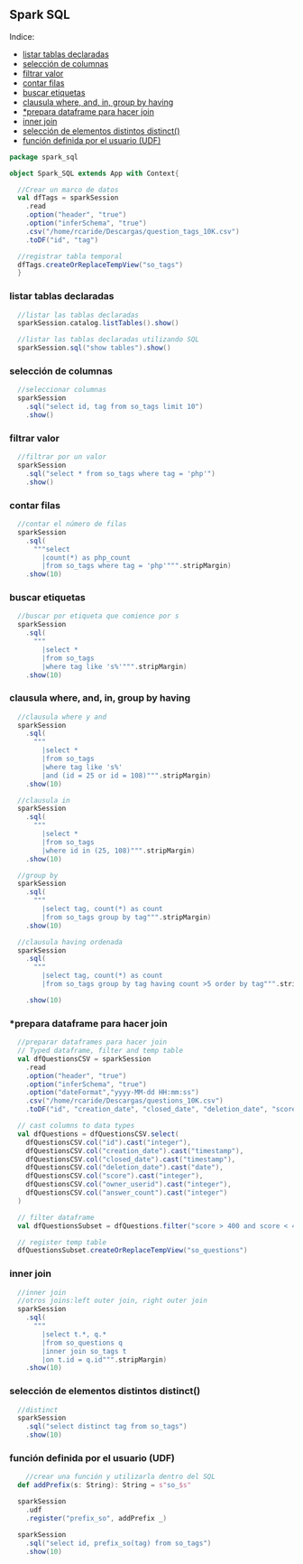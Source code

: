 ## Spark SQL

Indice:  
- [listar tablas declaradas](#listar-tablas-declaradas)  
- [selección de columnas](#selección-de-columnas)  
- [filtrar valor](#filtrar-valor)  
- [contar filas](#contar-filas)  
- [buscar etiquetas](#buscar-etiquetas)  
- [clausula where, and, in, group by having](#clausula-where-and-in-group-by-having)  
- [*prepara dataframe para hacer join](#prepara-dataframe-para-hacer-join)  
- [inner join](#inner-join)  
- [selección de elementos distintos distinct()](#selección-de-elementos-distintos-distinct)  
- [función definida por el usuario (UDF)](#función-definida-por-el-usuario-UDF)  


```scala
package spark_sql

object Spark_SQL extends App with Context{

  //Crear un marco de datos
  val dfTags = sparkSession
    .read
    .option("header", "true")
    .option("inferSchema", "true")
    .csv("/home/rcaride/Descargas/question_tags_10K.csv")
    .toDF("id", "tag")

  //registrar tabla temporal
  dfTags.createOrReplaceTempView("so_tags")
  }
```
### listar tablas declaradas
```scala
  //listar las tablas declaradas
  sparkSession.catalog.listTables().show()

  //listar las tablas declaradas utilizando SQL
  sparkSession.sql("show tables").show()
```
### selección de columnas
```scala
  //seleccionar columnas
  sparkSession
    .sql("select id, tag from so_tags limit 10")
    .show()
```
### filtrar valor
```scala
  //filtrar por un valor
  sparkSession
    .sql("select * from so_tags where tag = 'php'")
    .show()
```
### contar filas
```scala
  //contar el número de filas
  sparkSession
    .sql(
      """select
        |count(*) as php_count
        |from so_tags where tag = 'php'""".stripMargin)
    .show(10)
```
### buscar etiquetas
```scala
  //buscar por etiqueta que comience por s
  sparkSession
    .sql(
      """
        |select *
        |from so_tags
        |where tag like 's%'""".stripMargin)
    .show(10)
```
### clausula where, and, in, group by having
```scala
  //clausula where y and
  sparkSession
    .sql(
      """
        |select *
        |from so_tags
        |where tag like 's%'
        |and (id = 25 or id = 108)""".stripMargin)
    .show(10)

  //clausula in
  sparkSession
    .sql(
      """
        |select *
        |from so_tags
        |where id in (25, 108)""".stripMargin)
    .show(10)

  //group by
  sparkSession
    .sql(
      """
        |select tag, count(*) as count
        |from so_tags group by tag""".stripMargin)
    .show(10)

  //clausula having ordenada
  sparkSession
    .sql(
      """
        |select tag, count(*) as count
        |from so_tags group by tag having count >5 order by tag""".stripMargin)

    .show(10)
```
### *prepara dataframe para hacer join
```scala
  //preparar dataframes para hacer join
  // Typed dataframe, filter and temp table
  val dfQuestionsCSV = sparkSession
    .read
    .option("header", "true")
    .option("inferSchema", "true")
    .option("dateFormat","yyyy-MM-dd HH:mm:ss")
    .csv("/home/rcaride/Descargas/questions_10K.csv")
    .toDF("id", "creation_date", "closed_date", "deletion_date", "score", "owner_userid", "answer_count")

  // cast columns to data types
  val dfQuestions = dfQuestionsCSV.select(
    dfQuestionsCSV.col("id").cast("integer"),
    dfQuestionsCSV.col("creation_date").cast("timestamp"),
    dfQuestionsCSV.col("closed_date").cast("timestamp"),
    dfQuestionsCSV.col("deletion_date").cast("date"),
    dfQuestionsCSV.col("score").cast("integer"),
    dfQuestionsCSV.col("owner_userid").cast("integer"),
    dfQuestionsCSV.col("answer_count").cast("integer")
  )

  // filter dataframe
  val dfQuestionsSubset = dfQuestions.filter("score > 400 and score < 410").toDF()

  // register temp table
  dfQuestionsSubset.createOrReplaceTempView("so_questions")
```
### inner join
```scala
  //inner join
  //otros joins:left outer join, right outer join
  sparkSession
    .sql(
      """
        |select t.*, q.*
        |from so_questions q
        |inner join so_tags t
        |on t.id = q.id""".stripMargin)
    .show(10)
```
### selección de elementos distintos distinct()
```scala
  //distinct
  sparkSession
    .sql("select distinct tag from so_tags")
    .show(10)
```
### función definida por el usuario (UDF)
```scala
    //crear una función y utilizarla dentro del SQL
  def addPrefix(s: String): String = s"so_$s"

  sparkSession
    .udf
    .register("prefix_so", addPrefix _)

  sparkSession
    .sql("select id, prefix_so(tag) from so_tags")
    .show(10)
```
